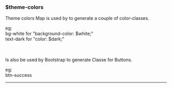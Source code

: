 <h3>$theme-colors</h3>
<p>
Theme colors Map is used by to generate a couple of color-classes.
</p>
eg: 
<div>bg-white for "background-color: $white;"</div>
<div>text-dark for "color: $dark;"</div>
<br>
<br>
<p>Is also be used by Bootstrap to generate Classe for Buttons.</p>
eg: 
<div class="btn btn-success">btn-success</div>
<hr class="mb-6" />